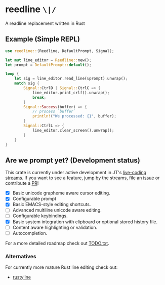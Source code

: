# reedline `\|/`

A readline replacement written in Rust

## Example (Simple REPL)

```rust
use reedline::{Reedline, DefaultPrompt, Signal};

let mut line_editor = Reedline::new();
let prompt = DefaultPrompt::default();

loop {
    let sig = line_editor.read_line(&prompt).unwrap();
    match sig {
        Signal::CtrlD | Signal::CtrlC => {
            line_editor.print_crlf().unwrap();
            break;
        }
        Signal::Success(buffer) => {
            // process `buffer`
            println!("We processed: {}", buffer);
        }
        Signal::CtrlL => {
            line_editor.clear_screen().unwrap();
        }
    }
}

```

## Are we prompt yet? (Development status)

This crate is currently under active development in JT's [live-coding streams](https://www.twitch.tv/jntrnr).
If you want to see a feature, jump by the streams, file an [issue](https://github.com/jonathandturner/reedline/issues) or contribute a [PR](https://github.com/jonathandturner/reedline/pulls)!

- [x] Basic unicode grapheme aware cursor editing.
- [x] Configurable prompt
- [x] Basic EMACS-style editing shortcuts.
- [ ] Advanced multiline unicode aware editing.
- [ ] Configurable keybindings.
- [x] Basic system integration with clipboard or optional stored history file.
- [ ] Content aware highlighting or validation.
- [ ] Autocompletion.

For a more detailed roadmap check out [TODO.txt](https://github.com/jonathandturner/reedline/blob/main/TODO.txt).

### Alternatives

For currently more mature Rust line editing check out:

- [rustyline](https://crates.io/crates/rustyline)
